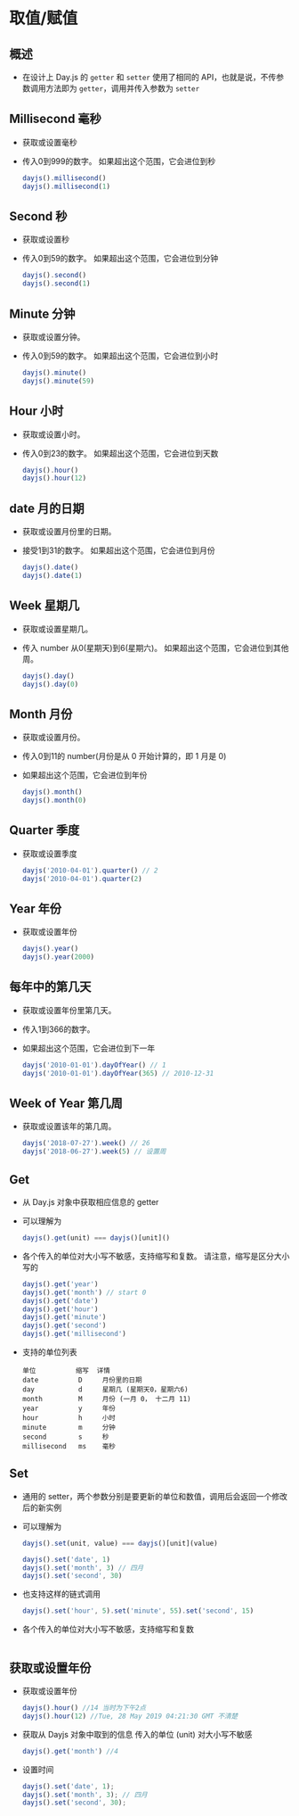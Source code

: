 # 取值/赋值

## 概述

  + 在设计上 Day.js 的 `getter` 和 `setter` 使用了相同的 API，也就是说，不传参数调用方法即为 `getter`，调用并传入参数为 `setter`

## Millisecond 毫秒

  + 获取或设置毫秒

  + 传入0到999的数字。 如果超出这个范围，它会进位到秒

    ```js
    dayjs().millisecond()
    dayjs().millisecond(1)
    ```

## Second 秒

  + 获取或设置秒
  + 传入0到59的数字。 如果超出这个范围，它会进位到分钟

    ```js
    dayjs().second()
    dayjs().second(1)
    ```

## Minute 分钟

  + 获取或设置分钟。

  + 传入0到59的数字。 如果超出这个范围，它会进位到小时
  
    ```js
    dayjs().minute()
    dayjs().minute(59)
    ```

## Hour 小时

  + 获取或设置小时。

  + 传入0到23的数字。 如果超出这个范围，它会进位到天数
  
    ```js
    dayjs().hour()
    dayjs().hour(12)
    ```

## date 月的日期

  + 获取或设置月份里的日期。

  + 接受1到31的数字。 如果超出这个范围，它会进位到月份

    ```js
    dayjs().date()
    dayjs().date(1)
    ```

## Week 星期几

  + 获取或设置星期几。

  + 传入 number 从0(星期天)到6(星期六)。 如果超出这个范围，它会进位到其他周。

    ```js
    dayjs().day()
    dayjs().day(0)
    ```

## Month 月份

  + 获取或设置月份。

  + 传入0到11的 number(月份是从 0 开始计算的，即 1 月是 0)

  + 如果超出这个范围，它会进位到年份

    ```js
    dayjs().month()
    dayjs().month(0)
    ```

## Quarter 季度

  + 获取或设置季度
  
    ```js
    dayjs('2010-04-01').quarter() // 2
    dayjs('2010-04-01').quarter(2)
    ```

## Year 年份

  + 获取或设置年份
  
    ```js
    dayjs().year()
    dayjs().year(2000)
    ```

## 每年中的第几天

  + 获取或设置年份里第几天。

  + 传入1到366的数字。

  + 如果超出这个范围，它会进位到下一年

    ```js
    dayjs('2010-01-01').dayOfYear() // 1
    dayjs('2010-01-01').dayOfYear(365) // 2010-12-31
    ```

## Week of Year 第几周

  + 获取或设置该年的第几周。

    ```js
    dayjs('2018-07-27').week() // 26
    dayjs('2018-06-27').week(5) // 设置周
    ```

## Get

  + 从 Day.js 对象中获取相应信息的 getter
  + 可以理解为
  
    ```js
    dayjs().get(unit) === dayjs()[unit]()

    ```

  + 各个传入的单位对大小写不敏感，支持缩写和复数。 请注意，缩写是区分大小写的

    ```js
    dayjs().get('year')
    dayjs().get('month') // start 0
    dayjs().get('date')
    dayjs().get('hour')
    dayjs().get('minute')
    dayjs().get('second')
    dayjs().get('millisecond')
    ```

  + 支持的单位列表
  
    ```
    单位          缩写  详情
    date          D     月份里的日期
    day           d     星期几 (星期天0，星期六6)
    month         M     月份 (一月 0， 十二月 11)
    year          y     年份
    hour          h     小时
    minute        m     分钟
    second        s     秒
    millisecond   ms    毫秒
    ```

## Set

  + 通用的 setter，两个参数分别是要更新的单位和数值，调用后会返回一个修改后的新实例

  + 可以理解为

    ```js
    dayjs().set(unit, value) === dayjs()[unit](value)
    ```

    ```js
    dayjs().set('date', 1)
    dayjs().set('month', 3) // 四月
    dayjs().set('second', 30)
    ```

  + 也支持这样的链式调用

    ```js
    dayjs().set('hour', 5).set('minute', 55).set('second', 15)
    ```

  + 各个传入的单位对大小写不敏感，支持缩写和复数


    ```js
    ```

## 获取或设置年份


  - 获取或设置年份

    ```js
    dayjs().hour() //14 当时为下午2点
    dayjs().hour(12) //Tue, 28 May 2019 04:21:30 GMT 不清楚
    ```



  - 获取从 Dayjs 对象中取到的信息 传入的单位 (unit) 对大小写不敏感

    ```js
    dayjs().get('month') //4
    ```

  - 设置时间

    ```js
    dayjs().set('date', 1);
    dayjs().set('month', 3); // 四月
    dayjs().set('second', 30);
    ```

